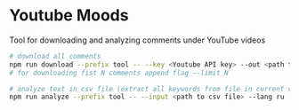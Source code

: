 # Youtube Moods

Tool for downloading and analyzing comments under YouTube videos

```bash
# download all comments
npm run download --prefix tool -- --key <Youtube API key> --out <path to csv file> --videoId <id from video url after ?v=>
# for downloading fist N comments append flag --limit N

# analyze text in csv file (extract all keywords from file in current version)
npm run analyze --prefix tool -- --input <path to csv file> --lang ru
```
